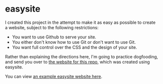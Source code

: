# easysite

I created this project in the attempt to make it as easy as possible to create a website, subject to the following restrictions:

- You want to use Github to serve your site.
- You either don't know how to use Git or don't want to use Git.
- You want full control over the CSS and the design of your site.

Rather than explaining the directions here, I'm going to practice dogfooding, and send you over to [the website for this repo](https://bachmeil.github.io/easysite/), which was created using easysite.

You can view [an example easysite website here](https://github.com/bachmeil/exsite).

